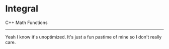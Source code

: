 # Integral
C++ Math Functions

---

Yeah I know it's unoptimized. It's just a fun pastime of mine so I don't really care.
